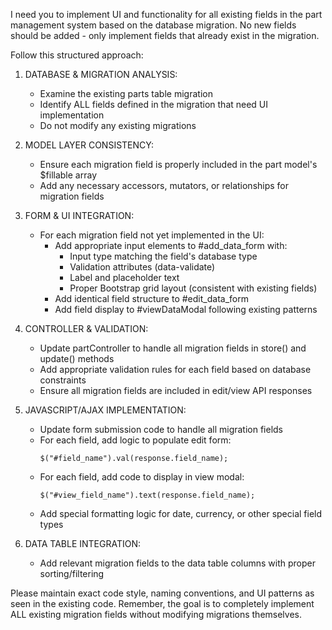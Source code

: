 I need you to implement UI and functionality for all existing fields in the part management system based on the database migration. No new fields should be added - only implement fields that already exist in the migration.

Follow this structured approach:

1. DATABASE & MIGRATION ANALYSIS:
   - Examine the existing parts table migration
   - Identify ALL fields defined in the migration that need UI implementation
   - Do not modify any existing migrations

2. MODEL LAYER CONSISTENCY:
   - Ensure each migration field is properly included in the part model's $fillable array
   - Add any necessary accessors, mutators, or relationships for migration fields

3. FORM & UI INTEGRATION:
   - For each migration field not yet implemented in the UI:
     * Add appropriate input elements to #add_data_form with:
       - Input type matching the field's database type
       - Validation attributes (data-validate)
       - Label and placeholder text
       - Proper Bootstrap grid layout (consistent with existing fields)
     * Add identical field structure to #edit_data_form
     * Add field display to #viewDataModal following existing patterns

4. CONTROLLER & VALIDATION:
   - Update partController to handle all migration fields in store() and update() methods
   - Add appropriate validation rules for each field based on database constraints
   - Ensure all migration fields are included in edit/view API responses

5. JAVASCRIPT/AJAX IMPLEMENTATION:
   - Update form submission code to handle all migration fields
   - For each field, add logic to populate edit form:
     ```
     $("#field_name").val(response.field_name);
     ```
   - For each field, add code to display in view modal:
     ```
     $("#view_field_name").text(response.field_name);
     ```
   - Add special formatting logic for date, currency, or other special field types

6. DATA TABLE INTEGRATION:
   - Add relevant migration fields to the data table columns with proper sorting/filtering

Please maintain exact code style, naming conventions, and UI patterns as seen in the existing code. Remember, the goal is to completely implement ALL existing migration fields without modifying migrations themselves.
